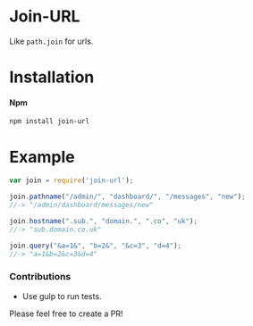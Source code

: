 # Join-URL
Like `path.join` for urls.

# Installation

#### Npm
```console
npm install join-url
```

# Example

```javascript
var join = require('join-url');

join.pathname("/admin/", "dashboard/", "/messages", "new");
//-> "/admin/dashboard/messages/new"

join.hostname(".sub.", "domain.", ".co", "uk");
//-> "sub.domain.co.uk"

join.query("&a=1&", "b=2&", "&c=3", "d=4");
//-> "a=1&b=2&c=3&d=4"
```

### Contributions

* Use gulp to run tests.

Please feel free to create a PR!
